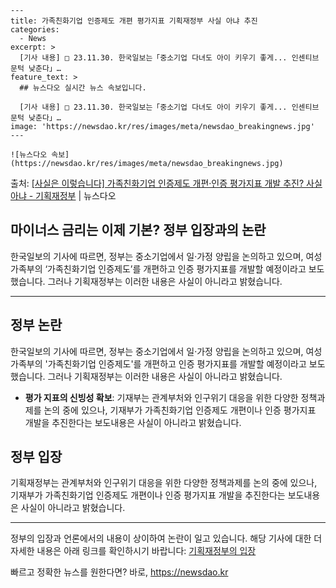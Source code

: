     ---
    title: 가족친화기업 인증제도 개편 평가지표 기획재정부 사실 아냐 추진
    categories:
      - News
    excerpt: >
      [기사 내용] □ 23.11.30. 한국일보는「중소기업 다녀도 아이 키우기 좋게... 인센티브 문턱 낮춘다」…
    feature_text: >
      ## 뉴스다오 실시간 뉴스 속보입니다.
    
      [기사 내용] □ 23.11.30. 한국일보는「중소기업 다녀도 아이 키우기 좋게... 인센티브 문턱 낮춘다」…
    image: 'https://newsdao.kr/res/images/meta/newsdao_breakingnews.jpg'
    ---
    
    ![뉴스다오 속보](https://newsdao.kr/res/images/meta/newsdao_breakingnews.jpg)

<p>출처: <a href="https://newsdao.kr/2696" rel="dofollow">[사실은 이렇습니다] 가족친화기업 인증제도 개편·인증 평가지표 개발 추진? 사실 아냐 - 기획재정부</a> | 뉴스다오</p>

<h2>마이너스 금리는 이제 기본? 정부 입장과의 논란</h2>

<p data-ke-size="size16">한국일보의 기사에 따르면, 정부는 중소기업에서 일·가정 양립을 논의하고 있으며, 여성가족부의 ‘가족친화기업 인증제도’를 개편하고 인증 평가지표를 개발할 예정이라고 보도했습니다. 그러나 기획재정부는 이러한 내용은 사실이 아니라고 밝혔습니다.</p>

<hr>

<h2 data-ke-size="size26">정부 논란</h2>
  
<p data-ke-size="size16">한국일보의 기사에 따르면, 정부는 중소기업에서 일·가정 양립을 논의하고 있으며, 여성가족부의 '가족친화기업 인증제도'를 개편하고 인증 평가지표를 개발할 예정이라고 보도했습니다. 그러나 기획재정부는 이러한 내용은 사실이 아니라고 밝혔습니다.</p>

<ul>
    <li><b>평가 지표의 신빙성 확보</b>: 기재부는 관계부처와 인구위기 대응을 위한 다양한 정책과제를 논의 중에 있으나, 기재부가 가족친화기업 인증제도 개편이나 인증 평가지표 개발을 추진한다는 보도내용은 사실이 아니라고 밝혔습니다.</li>
</ul>

<h2 data-ke-size="size26">정부 입장</h2>
  
<p data-ke-size="size16">기획재정부는 관계부처와 인구위기 대응을 위한 다양한 정책과제를 논의 중에 있으나, 기재부가 가족친화기업 인증제도 개편이나 인증 평가지표 개발을 추진한다는 보도내용은 사실이 아니라고 밝혔습니다.</p>

<hr>

<p data-ke-size="size16">정부의 입장과 언론에서의 내용이 상이하여 논란이 일고 있습니다. 해당 기사에 대한 더 자세한 내용은 아래 링크를 확인하시기 바랍니다: <a href="https://newsdao.kr/2696">기획재정부의 입장</a></p> 

빠르고 정확한 뉴스를 원한다면? 바로, <a href="https://newsdao.kr" rel="dofollow">https://newsdao.kr</a>


    
